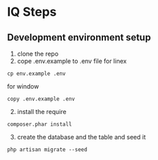 # IQ Steps

## Development environment setup

1. clone the repo
2. cope .env.example to .env file for linex
```shell
cp env.example .env
```
for window
```shell
copy .env.example .env
```
2. install the require
```shell
composer.phar install
```
3. create the database and the table and seed it
```shell
php artisan migrate --seed
```


